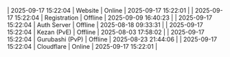 | 2025-09-17 15:22:04 | Website | Online | 2025-09-17 15:22:01 |
| 2025-09-17 15:22:04 | Registration | Offline | 2025-09-09 16:40:23 |
| 2025-09-17 15:22:04 | Auth Server | Offline | 2025-08-18 09:33:31 |
| 2025-09-17 15:22:04 | Kezan (PvE) | Offline | 2025-08-03 17:58:02 |
| 2025-09-17 15:22:04 | Gurubashi (PvP) | Offline | 2025-08-23 21:44:06 |
| 2025-09-17 15:22:04 | Cloudflare | Online | 2025-09-17 15:22:01 |
